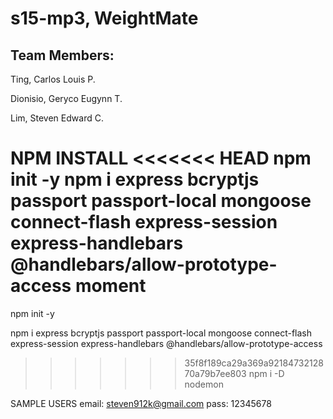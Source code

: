 # s15-mp3, WeightMate

## Team Members:

Ting, Carlos Louis P.

Dionisio, Geryco Eugynn T.

Lim, Steven Edward C.

NPM INSTALL
<<<<<<< HEAD
npm init -y
npm i express bcryptjs passport passport-local mongoose connect-flash express-session express-handlebars @handlebars/allow-prototype-access moment
=======

npm init -y

npm i express bcryptjs passport passport-local mongoose connect-flash express-session express-handlebars @handlebars/allow-prototype-access

>>>>>>> 35f8f189ca29a369a9218473212870a79b7ee803
npm i -D nodemon


SAMPLE USERS
email: steven912k@gmail.com
pass: 12345678
